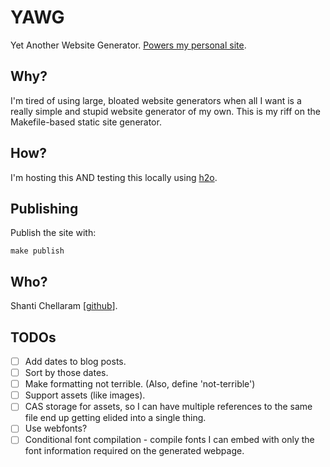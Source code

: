 # YAWG

Yet Another Website Generator. [Powers my personal site](https://shanti.wtf).

## Why?

I'm tired of using large, bloated website generators when all I want is a
really simple and stupid website generator of my own. This is my riff on the
Makefile-based static site generator.

## How?

I'm hosting this AND testing this locally using [h2o](h2o.yaml).

## Publishing

Publish the site with:
```
make publish
```

## Who?

Shanti Chellaram \[[github](https://github.com/shantiii)\].

## TODOs

- [ ] Add dates to blog posts.
- [ ] Sort by those dates.
- [ ] Make formatting not terrible. (Also, define 'not-terrible')
- [ ] Support assets (like images).
- [ ] CAS storage for assets, so I can have multiple references to the same file end up getting elided into a single thing.
- [ ] Use webfonts?
- [ ] Conditional font compilation - compile fonts I can embed with only the font information required on the generated webpage.
